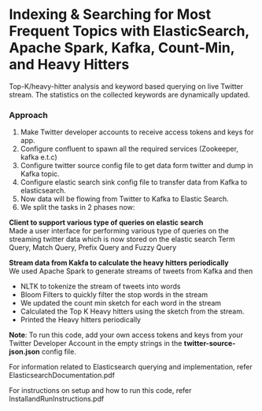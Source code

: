 # Indexing & Searching for Most Frequent Topics with ElasticSearch, Apache Spark, Kafka, Count-Min, and Heavy Hitters

Top-K/heavy-hitter analysis and keyword based querying on live Twitter stream. The statistics on the collected keywords are dynamically updated.

### Approach
1. Make Twitter developer accounts to receive access tokens and keys for app.
2. Configure confluent to spawn all the required services (Zookeeper, kafka e.t.c)
3. Configure twitter source config file to get data form twitter and dump in Kafka topic.
4. Configure elastic search sink config file to transfer data from Kafka to elasticsearch.
5. Now data will be flowing from Twitter to Kafka to Elastic Search.
6. We split the tasks in 2 phases now:  

**Client to support various type of queries on elastic search**   
Made a user interface for performing various type of queries on the streaming twitter data which is now stored on the elastic search Term Query, Match Query, Prefix Query and Fuzzy Query  

**Stream data from Kakfa to calculate the heavy hitters periodically**  
We used Apache Spark to generate streams of tweets from Kafka and then
* NLTK to tokenize the stream of tweets into words
* Bloom Filters to quickly filter the stop words in the stream
* We updated the count min sketch for each word in the stream
* Calculated the Top K Heavy hitters using the sketch from the stream.
* Printed the Heavy hitters periodically

**Note**: To run this code, add your own access tokens and keys from your Twitter Developer Account in the empty strings in the **twitter-source-json.json** config file.


For information related to Elasticsearch querying and implementation, refer ElasticsearchDocumentation.pdf

For instructions on setup and how to run this code, refer InstallandRunInstructions.pdf
